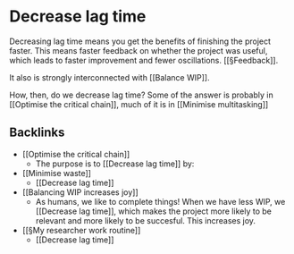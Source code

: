 # Decrease lag time
Decreasing lag time means you get the benefits of finishing the project faster. This means faster feedback on whether the project was useful, which leads to faster improvement and fewer oscillations. [[§Feedback]].

It also is strongly interconnected with [[Balance WIP]].

How, then, do we decrease lag time? Some of the answer is probably in [[Optimise the critical chain]], much of it is in [[Minimise multitasking]]

## Backlinks
* [[Optimise the critical chain]]
	* The purpose is to [[Decrease lag time]] by:
* [[Minimise waste]]
	* [[Decrease lag time]]
* [[Balancing WIP increases joy]]
	* As humans, we like to complete things! When we have less WIP, we [[Decrease lag time]], which makes the project more likely to be relevant and more likely to be succesful. This increases joy.
* [[§My researcher work routine]]
	* [[Decrease lag time]]

<!-- #service -->

<!-- {BearID:8CF7AE38-C0FD-4CB7-B22D-284C0BEE607C-15756-0000130BA60BF2ED} -->
